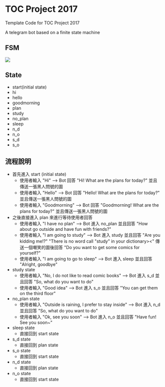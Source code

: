 # TOC Project 2017

Template Code for TOC Project 2017

A telegram bot based on a finite state machine

## FSM
![](https://i.imgur.com/JFQvhsi.png)


## State
* start(initial state)
* hi
* hello
* goodmorning
* plan
* study
* no_plan
* sleep
* n_d
* n_o
* s_d
* s_o

## 流程說明
* 首先進入 start (initial state)
    * 使用者輸入 "Hi" --> Bot 回答 "Hi! What are the plans for today?" 並且傳送一張黑人問號的圖
    * 使用者輸入 "Hello" --> Bot 回答 "Hello! What are the plans for today?" 並且傳送一張黑人問號的圖
    * 使用者輸入 "Goodmorning" --> Bot 回答 "Goodmorning! What are the plans for today?" 並且傳送一張黑人問號的圖
* 之後直接進入 plan 來進行等待使用者回答
    * 使用者輸入 "I have no plan" --> Bot 進入 no_plan 並且回答 "How about go outside and have fun with friends?" 
    * 使用者輸入 "I am going to study" --> Bot 進入 study 並且回答 "Are you kidding me!?" "There is no word call "study" in your dictionary><" 傳送一個嘲笑的圖後回答 "Do you want to get some comics for yourself?"
    * 使用者輸入 "I am going to go to sleep" --> Bot 進入 sleep 並且回答 "Alright, goodbye"
* study state
    * 使用者輸入 "No, I do not like to read comic books" --> Bot 進入 s_d 並且回答 "So, what do you want to do" 
    * 使用者輸入 "Good idea" --> Bot 進入 s_o 並且回答 "You can get them on the third floor"
* no_plan state
    * 使用者輸入 "Outside is raining, I prefer to stay inside" --> Bot 進入 n_d 並且回答 "So, what do you want to do"
    * 使用者輸入 "Ok, see you soon" --> Bot 進入 n_o 並且回答 "Have fun! See you soon~"
* sleep state
    * 直接回到 start state
* s_d state
    * 直接回到 plan state 
* s_o state
    * 直接回到 start state 
* n_d state
    * 直接回到 plan state
* n_o state
    * 直接回到 start state
